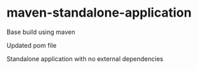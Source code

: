# maven-standalone-application

Base build using maven

Updated pom file 

Standalone application with no external dependencies

